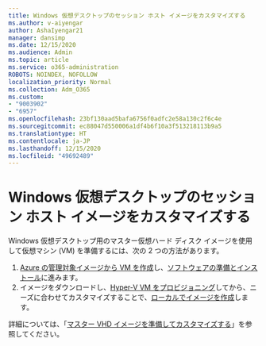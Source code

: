 ```yaml
---
title: Windows 仮想デスクトップのセッション ホスト イメージをカスタマイズする
ms.author: v-aiyengar
author: AshaIyengar21
manager: dansimp
ms.date: 12/15/2020
ms.audience: Admin
ms.topic: article
ms.service: o365-administration
ROBOTS: NOINDEX, NOFOLLOW
localization_priority: Normal
ms.collection: Adm_O365
ms.custom:
- "9003902"
- "6957"
ms.openlocfilehash: 23bf130aad5bafa6756f0adfc2e58a130c2f6c4e
ms.sourcegitcommit: ec88047d550006a1df4b6f10a3f513218113b9a5
ms.translationtype: HT
ms.contentlocale: ja-JP
ms.lasthandoff: 12/15/2020
ms.locfileid: "49692489"
---
```

# <a name="customize-a-session-host-image-for-windows-virtual-desktop"></a>Windows 仮想デスクトップのセッション ホスト イメージをカスタマイズする

Windows 仮想デスクトップ用のマスター仮想ハード ディスク イメージを使用して仮想マシン (VM) を準備するには、次の 2 つの方法があります。

1. [Azure の管理対象イメージから VM を作成](https://go.microsoft.com/fwlink/?linkid=2127906)し、[ソフトウェアの準備とインストール](https://go.microsoft.com/fwlink/?linkid=2128064)に進みます。
1. イメージをダウンロードし、[Hyper-V VM をプロビジョニング](https://go.microsoft.com/fwlink/?linkid=2127907)してから、ニーズに合わせてカスタマイズすることで、[ローカルでイメージを作成](https://go.microsoft.com/fwlink/?linkid=2128065)します。

詳細については、「[マスター VHD イメージを準備してカスタマイズする](https://go.microsoft.com/fwlink/?linkid=2127838)」を参照してください。